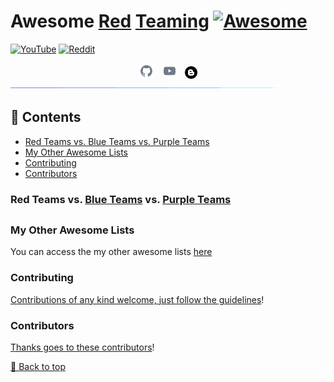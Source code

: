 # Awesome [Red](https://en.wikipedia.org/wiki/Red_team) [Teaming](https://www.ibm.com/think/topics/red-teaming) [![Awesome](https://awesome.re/badge.svg)](https://awesome.re)
[![YouTube](https://img.shields.io/badge/YouTube-%23FF0000.svg?style=for-the-badge&logo=YouTube&logoColor=white)](https://youtube.com/playlist?list=PL9V4Zu3RroiXh_7gMeHkWX1izzgdn9TrX&si=hJQEGOpvs3e4Xqt8) [![Reddit](https://img.shields.io/badge/Reddit-FF4500?style=for-the-badge&logo=reddit&logoColor=white)](https://www.reddit.com/r/redteamsec/)
<p align="center">
    <a href="https://github.com/cybersecurity-dev/"><img height="25" src="https://github.com/cybersecurity-dev/cybersecurity-dev/blob/main/assets/github.svg" alt="GitHub"></a>
    &nbsp;
    <a href="https://www.youtube.com/@CyberThreatDefence"><img height="25" src="https://github.com/cybersecurity-dev/cybersecurity-dev/blob/main/assets/youtube.svg" alt="YouTube"></a>
    &nbsp;
    <a href="https://cyberthreatdefence.com/my_awesome_lists"><img height="20" src="https://github.com/cybersecurity-dev/cybersecurity-dev/blob/main/assets/blog.svg" alt="My Awesome Lists"></a>
    <img src="https://github.com/cybersecurity-dev/cybersecurity-dev/blob/main/assets/bar.gif">
</p>

## 📖 Contents
- [Red Teams vs. Blue Teams vs. Purple Teams](#red-teams-vs-blue-teams-vs-purple-teams)
- [My Other Awesome Lists](#my-other-awesome-lists)
- [Contributing](#contributing)
- [Contributors](#contributors)

### Red Teams vs. [Blue Teams](https://github.com/cybersecurity-dev/awesome-blue-teaming) vs. [Purple Teams](https://github.com/cybersecurity-dev/awesome-purple-teaming)

##
### My Other Awesome Lists
You can access the my other awesome lists [here](https://cyberthreatdefence.com/my_awesome_lists)

### Contributing

[Contributions of any kind welcome, just follow the guidelines](contributing.md)!

### Contributors

[Thanks goes to these contributors](https://github.com/cybersecurity-dev/awesome-red-teaming/graphs/contributors)!

[🔼 Back to top](#awesome-red-teaming-)
